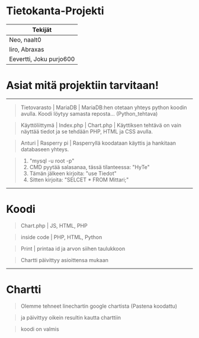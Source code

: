  # Tietokanta-Projekti
 
 | Tekijät |
 | --------- |
 | Neo, naalt0|
 | Iiro, Abraxas|
 | Eevertti, Joku purjo600 |
# Asiat mitä projektiin tarvitaan!

---------------------------------------------------------------------------------------

> Tietovarasto | MariaDB |
> MariaDB:hen otetaan yhteys python koodin avulla. Koodi löytyy samasta reposta... (Python_tehtava)

> Käyttöliittymä | Index.php | Chart.php |
> Käyttiksen tehtävä on vain näyttää tiedot ja se tehdään PHP, HTML ja CSS avulla.

> Anturi | Rasperry pi |
> Rasperryllä koodataan käyttis ja hankitaan databaseen yhteys.

>1. "mysql -u root -p"
>2. CMD pyytää salasanaa, tässä tilanteessa: "HyTe"
>3. Tämän jälkeen kirjoita: "use Tiedot"
>4. Sitten kirjoita: "SELCET * FROM Mittari;"

---------------------------------------------------------------------------------------

# Koodi

> Chart.php | JS, HTML, PHP

> inside code | PHP, HTML, Python 

> Print | printaa id ja arvon siihen taulukkoon

> Chartti päivittyy asioittensa mukaan
---------------------------------------------------------------------------------------

# Chartti 

> Olemme tehneet linechartin google chartista (Pastena koodattu)

> ja päivittyy oikein resultin kautta charttiin

> koodi on valmis

